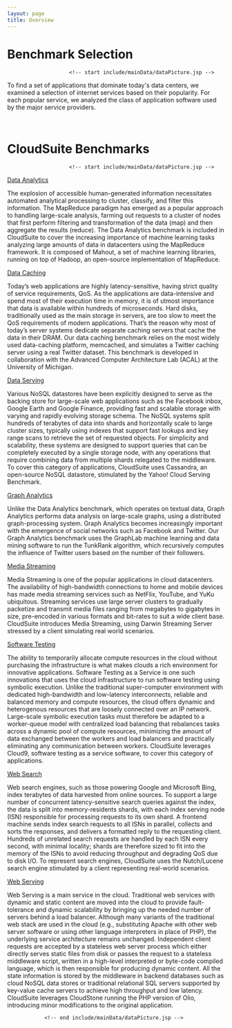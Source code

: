 ```yaml
---
layout: page
title: Overview
---
```


<div id="content_outline">
<div id="content-projects"> 


<h1>Benchmark Selection</h1>

                        <!-- start include/mainData/dataPicture.jsp -->

<p>
To find a set of applications that dominate today's data centers, we examined a selection of internet services based on their popularity. For each popular service, we analyzed the class of application software used by the major service providers. 
</p>
                <!-- end include/mainData/dataPicture.jsp -->


<br>
<h1>CloudSuite Benchmarks

</h1>

                        <!-- start include/mainData/dataPicture.jsp -->



<a href="./analytics.html">Data Analytics</a></p><p>

The explosion of accessible human-generated information necessitates automated analytical processing to cluster, classify, and filter this information. The MapReduce paradigm has emerged as a popular approach to handling large-scale analysis, farming out requests to a cluster of nodes that first perform filtering and transformation of the data (map) and then aggregate the results (reduce). The Data Analytics benchmark is included in CloudSuite to cover the increasing importance of machine learning tasks analyzing large amounts of data in datacenters using the MapReduce framework. It is composed of Mahout, a set of machine learning libraries, running on top of Hadoop, an open-source implementation of MapReduce. 
</p>

<a href="./memcached.html"> Data Caching </a>
<p>
Today’s web applications are highly latency-sensitive, having strict quality of service requirements, QoS. As the applications are data-intensive and spend most of their execution time in memory, it is of utmost importance that data is available within hundreds of microseconds. Hard disks, traditionally used as the main storage in servers, are too slow to meet the QoS requirements of modern applications. That’s the reason why most of today’s server systems dedicate separate caching servers that cache the data in their DRAM. Our data caching benchmark relies on the most widely used data-caching platform, memcached, and simulates a Twitter caching server using a real Twitter dataset. This benchmark is developed in collaboration with the Advanced Computer Architecture Lab (ACAL) at the University of Michigan. 
</p>


<a href="./dataserving.html">Data Serving</a><p>

Various NoSQL datastores have been explicitly designed to serve as the backing store for large-scale web applications such as the Facebook inbox, Google Earth and Google Finance, providing fast and scalable storage with varying and rapidly evolving storage schema. The NoSQL systems split hundreds of terabytes of data into shards and horizontally scale to large cluster sizes, typically using indexes that support fast lookups and key range scans to retrieve the set of requested objects. For simplicity and scalability, these systems are designed to support queries that can be completely executed by a single storage node, with any operations that require combining data from multiple shards relegated to the middleware. To cover this category of applications, CloudSuite uses Cassandra, an open-source NoSQL datastore, stimulated by the Yahoo! Cloud Serving Benchmark.

</p>

<a href="./graph.html"> Graph Analytics </a>
<p>
Unlike the Data Analytics benchmark, which operates on textual data, Graph Analytics performs data analysis on large-scale graphs, using a distributed graph-processing system. Graph Analytics becomes increasingly important with the emergence of social networks such as Facebook and Twitter. Our Graph Analytics benchmark uses the GraphLab machine learning and data mining software to run the TunkRank algorithm, which recursively computes the influence of Twitter users based on the number of their followers. 
</p>


<a href="./streaming.html">Media Streaming</a><p>

Media Streaming is one of the popular applications in cloud datacenters. The availability of high-bandwidth connections to home and mobile devices has made media streaming services such as NetFlix, YouTube, and YuKu ubiquitous. Streaming services use large server clusters to gradually packetize and transmit media files ranging from megabytes to gigabytes in size, pre-encoded in various formats and bit-rates to suit a wide client base. CloudSuite introduces Media Streaming, using Darwin Streaming Server stressed by a client simulating real world scenarios.

</p>


<a href="./cloud9.html">Software Testing</a><p>

The ability to temporarily allocate compute resources in the cloud without purchasing the infrastructure is what makes clouds a rich environment for innovative applications. Software Testing as a Service is one such innovations that uses the cloud infrastructure to run software testing using symbolic execution. Unlike the traditional super-computer environment with dedicated high-bandwidth and low-latency interconnects, reliable and balanced memory and compute resources, the cloud offers dynamic and heterogenous resources that are loosely connected over an IP network. Large-scale symbolic execution tasks must therefore be adapted to a worker-queue model with centralized load balancing that rebalances tasks across a dynamic pool of compute resources, minimizing the amount of data exchanged between the workers and load balancers and practically eliminating any communication between workers. CloudSuite leverages Cloud9, software testing as a service software, to cover this category of applications.

</p>


<a href="./search.html">Web Search</a><p>

Web search engines, such as those powering Google and Microsoft Bing, index terabytes of data harvested from online
sources. To support a large number of concurrent latency-sensitive search queries against the index, the data is split 
into memory-residents shards, with each index serving node (ISN) responsible for processing requests to its own shard. 
A frontend machine sends index search requests to all ISNs in parallel, collects and sorts the responses, and delivers a 
formatted reply to the requesting client. Hundreds of unrelated search requests are handled by each ISN every second, 
with minimal locality; shards are therefore sized to fit into the memory of the ISNs to avoid reducing throughput and
degrading QoS due to disk I/O. To represent search engines, CloudSuite uses the Nutch/Lucene search engine stimulated
by a client representing real-world scenarios.
</p>

<a href="./web.html">Web Serving</a><p>

Web Serving is a main service in the cloud. Traditional web services with dynamic and static content are moved into the 
cloud to provide fault-tolerance and dynamic scalability by bringing up the needed number of servers behind a load balancer. 
Although many variants of the traditional web stack are used in the cloud (e.g., substituting Apache with other web server 
software or using other language interpreters in place of PHP), the underlying service architecture remains unchanged. 
Independent client requests are accepted by a stateless web server process which either directly serves static files from
disk or passes the request to a stateless middleware script, written in a high-level interpreted or byte-code compiled language, 
which is then responsible for producing dynamic content. All the state information is stored by the middleware in backend databases 
such as cloud NoSQL data stores or traditional relational SQL servers supported by key-value cache servers to achieve high throughput and low latency. 
CloudSuite leverages CloudStone running the PHP version of Olio, introducing minor modifications to the original application.
</p>


                <!-- end include/mainData/dataPicture.jsp -->